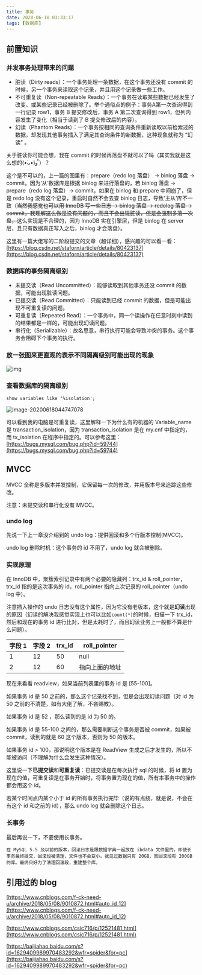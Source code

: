 ```yaml
---
title: 事务
date: 2020-06-18 03:33:17
tags: [数据库] 
---
```


## 前置知识

### 并发事务处理带来的问题

* 脏读（Dirty reads）：一个事务处理一条数据，在这个事务还没有 commit 的时候，另一个事务来读取这个记录，并且用这个记录做一些工作。
* 不可重复读（Non-repeatable Reads）：一个事务在读取某些数据已经发生了改变、或某些记录已经被删除了。举个通俗点的例子：事务A第一次查询得到一行记录 row1，事务 B 提交修改后，事务 A 第二次查询得到 row1，但列内容发生了变化（相当于读到了 B 提交修改后的内容）。
* 幻读（Phantom Reads）：一个事务按相同的查询条件重新读取以前检索过的数据，却发现其他事务插入了满足其查询条件的新数据，这种现象就称为 “幻读” 。

关于脏读你可能会想，我在 commit 的时候再落盘不就可以了吗（其实我就是这么想的(•̀ᴗ•́)و ̑̑）？

这个是不可以的，上一篇的图里有：prepare（redo log 落盘） -> binlog 落盘 -> commit。因为‘从’数据库是根据 binlog 来进行落盘的，若 binlog 落盘 -> prepare（redo log 落盘）-> commit，如果在 binlog 和 prepare 中间崩了，但是 redo log 没有这个记录，重启时自然不会去查 binlog 日志，导致‘主从’库不一致（~~当然我感觉也可以用 InnoDB 写一些日志 -> binlog 落盘 -> redolog 落盘 -> commit，我理解这么做是没有问题的，而且不会出现脏读，但是会强制多落一次盘，~~这么实现是不合理的，因为 InnoDB 实在引擎层，但是 binlog 在 server 层，且只有数据真正写入之后，binlog 才会落盘）。

这里有一篇大佬写的二阶段提交的文章（超详细），感兴趣的可以看一看：[https://blog.csdn.net/staforn/article/details/80423137](https://blog.csdn.net/staforn/article/details/80423137)

### 数据库的事务隔离级别

* 未提交读（Read Uncommitted）：能够读取到其他事务还没 commit 的数据，可能出现脏读问题。
* 已提交读（Read Committed）：只能读到已经 commit 的数据，但是可能出现不可重复读的问题。
* 可重复读（Repeated Read）：一个事务中，同一个读操作在任意时刻中读到的结果都是一样的，可能出现幻读问题。
* 串行化（Serializable）：故名思意，串行执行可能会导致冲突的事务。这个事务会阻碍下个事务的执行。

### 放一张图来更直观的表示不同隔离级别可能出现的现象

![img](/images/2020618-0440.png)

### 查看数据库的隔离级别

```
show variables like '%isolation';
```

![image-20200618044747078](/images/image-20200618044747078.png)

可以看到我的电脑是可重复读，这里解释一下为什么有的机器的 Variable_name 是 transaction_isolation，因为 transaction_isolation 是在 my.cnf 中指定的，而 tx_isolation 在程序中指定的。可以参考这里：[https://bugs.mysql.com/bug.php?id=59744](https://bugs.mysql.com/bug.php?id=59744)

## MVCC

MVCC 全称是多版本并发控制，它保留每一次的修改，并用版本号来追踪这些修改。

注意：未提交读和串行化没有 MVCC。

### undo log

先说一下上一章没介绍到的 undo log：提供回滚和多个行版本控制(MVCC)。 

undo log 删除时机：这个事务的 id 不用了，undo log 就会被删除。

### 实现原理

在 InnoDB 中，聚簇索引记录中有两个必要的隐藏列：trx_id & roll_pointer，trx_id 指的是这次事务的 id，roll_pointer 指向上次记录的 roll_pointer（undo log 中）。

注意插入操作的 undo 日志没有这个属性，因为它没有老版本，这个就是**幻读**出现的原因（幻读的解决我感觉实现上也可以比如`count(*)`的时候，扫描一下 trx_id，然后和现在的事务 id 进行比对，但是太耗时了，而且幻读业务上一般都不算是什么问题）。

| 字段 1 | 字段 2 | trx_id | roll_pointer   |
| ------ | ------ | ------ | -------------- |
| 1      | 12     | 50     | null           |
| 2      | 12     | 60     | 指向上面的地址 |

现在来看看 readview，如果当前列表里的事务 id 是 [55-100]。

如果事务 id 是 50 之前的，那么这个记录找不到，但是会出现幻读问题（对 id 为 50 之前的不清楚，如有大佬了解，不吝赐教）。

如果事务 id 是 52 ，那么读到的是 id 为 50 的。

如果事务 id 是 55-100 之间的，那么需要判断这个事务是否被 commit，如果被 commit，读到的就是 60 这个版本，否则为 50 的版本。

如果事务 id > 100，那说明这个版本是在 ReadView 生成之后才发生的，所以不能被访问（不理解为什么会发生这种情况）。

这里说一下**已提交读**和**可重复读**：已提交读是在每次执行 sql 的时候，将 id 置为现在的值，可重复读是在事务开始时，将事务置为现在的值，所有本事务中的操作都会用这个 id。

若某个时间点内某个小于 id 的所有事务执行完毕（说的有点绕，就是说，不会在有这个 id 和之前的 id），那么 undo log 就会删除这个日志。

### 长事务

最后再说一下，不要使用长事务。

```
在 MySQL 5.5 及以前的版本，回滚日志是跟数据字典一起放在 ibdata 文件里的，即使长事务最终提交，回滚段被清理，文件也不会变小。我见过数据只有 20GB，而回滚段有 200GB 的库。最终只好为了清理回滚段，重建整个库。
```

## 引用过的 blog

[https://www.cnblogs.com/f-ck-need-u/archive/2018/05/08/9010872.html#auto_id_12](https://www.cnblogs.com/f-ck-need-u/archive/2018/05/08/9010872.html#auto_id_12)

[https://www.cnblogs.com/csic716/p/12521481.html](https://www.cnblogs.com/csic716/p/12521481.html)

[https://baijiahao.baidu.com/s?id=1629409989970483292&wfr=spider&for=pc](https://baijiahao.baidu.com/s?id=1629409989970483292&wfr=spider&for=pc)